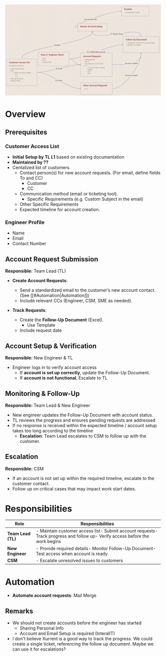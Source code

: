 ![img](Process.png)

# Overview 

## Prerequisites
### Customer Access List
- **Initial Setup by TL L1** based on existing documentation
- **Maintained by ??**
- Centalized list of customers.    
    - Contact person(s) for new account requests. (For email, define fields To and CC)
	    - Customer
	    - CC
    - Communication method (email or ticketing tool).
	    - Specific Requirements (e.g. Custom Subject in the email)
	- Other Specific Requirements
    - Expected timeline for account creation.
        
### Engineer Profile

- Name
- Email
- Contact Number

## Account Request Submission

**Responsible:** Team Lead (TL)

- **Create Account Requests**:
    - Send a standardized email to the customer’s new account contact. (See [[#Automation|Automation]])
    - Include relevant CCs (Engineer, CSM, SME as needed).
        
- **Track Requests**:
    - Create the **Follow-Up Document** (Excel).
	    - Use Template
    - Include request date
        
## Account Setup & Verification

**Responsible:** New Engineer & TL
- Engineer logs in to verify account access
    - If **account is set up correctly**, update the Follow-Up Document.
    - If **account is not functional**, Escalate to TL

## Monitoring & Follow-Up

**Responsible:** Team Lead & New Engineer

- New engineer updates the Follow-Up Document with account status.
- TL reviews the progress and ensures pending requests are addressed
- If no response is received within the expected timeline / account setup takes too long according to the timeline    
    - **Escalation**: Team Lead escalates to CSM to follow up with the customer.
        

## Escalation

**Responsible:** CSM

- If an account is not set up within the required timeline, escalate to the customer contact.
- Follow up on critical cases that may impact work start dates.
    

# Responsibilities

| **Role**           | **Responsibilities**                                                                                                         |
| ------------------ | ---------------------------------------------------------------------------------------------------------------------------- |
| **Team Lead (TL)** | - Maintain customer access list- Submit account requests- Track progress and follow up- Verify access before the work begins |
| **New Engineer**   | - Provide required details- Monitor Follow-Up Document- Test access when account is ready                                    |
| **CSM**            | - Escalate unresolved issues to customers                                                                                    |


# Automation

- **Automate account requests**: Mail Merge    




## Remarks

- We should not create accounts before the engineer has started
	- Sharing Personal Info
	- Account and Email Setup is required (InteralIT)
- I don't believe Xurrent is a good way to track the progress. We could create a single ticket, referencing the follow up document. Maybe we can use it for escalations?